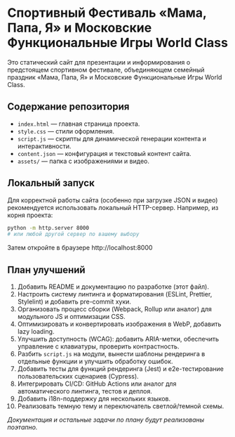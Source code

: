 # Спортивный Фестиваль «Мама, Папа, Я» и Московские Функциональные Игры World Class

Это статический сайт для презентации и информирования о предстоящем спортивном фестивале, объединяющем семейный праздник «Мама, Папа, Я» и Московские Функциональные Игры World Class.

## Содержание репозитория
- `index.html` — главная страница проекта.
- `style.css` — стили оформления.
- `script.js` — скрипты для динамической генерации контента и интерактивности.
- `content.json` — конфигурация и текстовый контент сайта.
- `assets/` — папка с изображениями и видео.

## Локальный запуск
Для корректной работы сайта (особенно при загрузке JSON и видео) рекомендуется использовать локальный HTTP-сервер. Например, из корня проекта:
```bash
python -m http.server 8000
# или любой другой сервер по вашему выбору
```
Затем откройте в браузере http://localhost:8000

## План улучшений
1. Добавить README и документацию по разработке (этот файл).
2. Настроить систему линтинга и форматирования (ESLint, Prettier, Stylelint) и добавить pre-commit хуки.
3. Организовать процесс сборки (Webpack, Rollup или аналог) для модульного JS и оптимизации CSS.
4. Оптимизировать и конвертировать изображения в WebP, добавить lazy loading.
5. Улучшить доступность (WCAG): добавить ARIA-метки, обеспечить управление с клавиатуры, проверить контрастность.
6. Разбить `script.js` на модули, вынести шаблоны рендеринга в отдельные функции и улучшить обработку ошибок.
7. Добавить тесты для функций рендеринга (Jest) и e2e-тестирование пользовательских сценариев (Cypress).
8. Интегрировать CI/CD: GitHub Actions или аналог для автоматического линтинга, тестов и деплоя.
9. Добавить i18n-поддержку для нескольких языков.
10. Реализовать темную тему и переключатель светлой/темной схемы.

_Документация и остальные задачи по плану будут реализованы поэтапно._